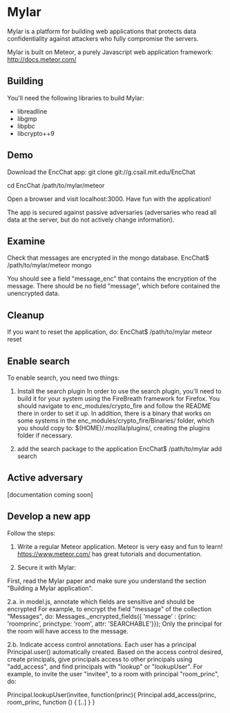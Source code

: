 # Mylar

Mylar is a platform for building web applications that protects data confidentiality against attackers who fully compromise the servers.

Mylar is built on Meteor, a purely Javascript web application framework:
http://docs.meteor.com/

## Building
You'll need the following libraries to build Mylar:

- libreadline
- libgmp
- libpbc
- libcrypto++9

## Demo

Download the EncChat app:
git clone git://g.csail.mit.edu/EncChat

cd EncChat
/path/to/mylar/meteor 

Open a browser and visit localhost:3000. Have fun with the application!

The app is secured against passive adversaries (adversaries who read all data at the server, but do not actively change information).

## Examine

Check that messages are encrypted in the mongo database.
EncChat$ /path/to/mylar/meteor mongo

You should see a field "message_enc" that contains the encryption of the message. There should be no field "message", which before contained the unencrypted data. 

## Cleanup

If you want to reset the application, do:
EncChat$ /path/to/mylar meteor reset

## Enable search

To enable search, you need two things:

1. Install the search plugin
In order to use the search plugin, you'll need to build it for your system using the FireBreath framework for Firefox.
You should navigate to enc_modules/crypto_fire and follow the README there in order to set it up.
In addition, there is a binary that works on some systems in the enc_modules/crypto_fire/Binaries/ folder, which you should copy to:
$(HOME)/.mozilla/plugins/, creating the plugins folder if necessary.

2. add the search package to the application
EncChat$ /path/to/mylar add search


## Active adversary
[documentation coming soon]


## Develop a new app

Follow the steps:

1. Write a regular Meteor application. Meteor is very easy and fun to learn! https://www.meteor.com/ has great tutorials and documentation.

2. Secure it with Mylar:

First, read the Mylar paper and make sure you understand the section "Building a Mylar application".

2.a. in model.js, annotate which fields are sensitive and should be encrypted
    For example, to encrypt the field "message" of the collection "Messages", do:
    Messages._encrypted_fields({ 'message' : {princ: 'roomprinc', princtype: 'room',
					  attr: 'SEARCHABLE'}});
    Only the principal for the room will have access to the message. 

2.b. Indicate access control annotations. Each user has a principal Principal.user() automatically created. Based on the access control desired, create principals, give principals access to other principals using "add_access", and find principals with "lookup" or "lookupUser". For example, to invite the user "invitee", to a room with principal "room_princ", do:

Principal.lookupUser(invitee, function(princ){
     Principal.add_access(princ, room_princ, function () {
		[..]
     }
}


					  
